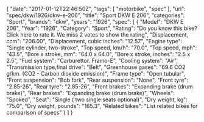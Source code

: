 {
    "date": "2017-01-12T22:46:50Z",
    "tags": [
        "motorbike",
        "spec"
    ],
    "url": "spec\/dkw\/1926\/dkw-e-206",
    "title": "Sport DKW E 206",
    "categories": "Sport",
    "brands": "dkw",
    "years": "1926",
    "spec": [
        {
            "Model": "DKW E 206",
            "Year": "1926",
            "Category": "Sport",
            "Rating": "Do you know this bike?Click here to rate it. We miss 2 votes to show the rating",
            "Displacement, ccm": "206.00",
            "Displacement, cubic inches": "12.57",
            "Engine type": "Single cylinder, two-stroke",
            "Top speed, km\/h": "70.0",
            "Top speed, mph": "43.5",
            "Bore x stroke, mm": "64.0 x 64.0",
            "Bore x stroke, inches": "2.5 x 2.5",
            "Fuel system": "Carburettor. Framo-E",
            "Cooling system": "Air",
            "Transmission type,final drive": "Belt",
            "Greenhouse gases": "69.6 CO2 g\/km. (CO2 - Carbon dioxide emission)",
            "Frame type": "Open tubular",
            "Front suspension": "Bob fork",
            "Rear suspension": "None",
            "Front tyre": "2.85-26",
            "Rear tyre": "2.85-26",
            "Front brakes": "Expanding brake (drum brake)",
            "Rear brakes": "Expanding brake (drum brake)",
            "Wheels": "Spoked",
            "Seat": "Single ( two single seats optional)",
            "Dry weight, kg": "75.0",
            "Dry weight, pounds": "165.3",
            "Related bikes": "List related bikes for comparison of specs"
        }
    ]
}